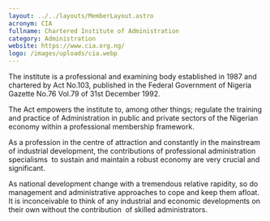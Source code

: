 ```yaml
---
layout: ../../layouts/MemberLayout.astro
acronym: CIA
fullname: Chartered Institute of Administration
category: Administration
website: https://www.cia.org.ng/
logo: /images/uploads/cia.webp
---
```

The institute is a professional and examining body established in 1987 and chartered by Act No.103, published in the Federal Government of Nigeria Gazette No.76 Vol.79 of 31st December 1992.

The Act empowers the institute to, among other things; regulate the training and practice of Administration in public and private sectors of the Nigerian economy within a professional membership framework.

As a profession in the centre of attraction and constantly in the mainstream of industrial development, the contributions of professional administration specialisms  to sustain and maintain a robust economy are very crucial and significant.

As national development change with a tremendous relative rapidity, so do management and administrative approaches to cope and keep them afloat. It is inconceivable to think of any industrial and economic developments on their own without the contribution  of skilled administrators.
